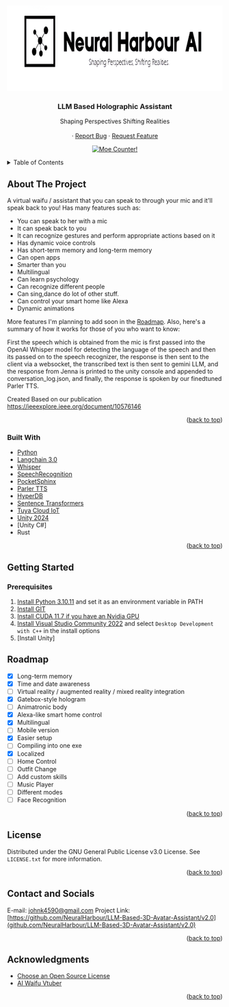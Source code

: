 <!-- PROJECT LOGO -->
<br />
<div align="center">
  <a href="https://github.com/NeuralHarbour/LLM-Based-3D-Avatar-Assistant/v2.0">
    <img src="Images/logo.png" alt="Logo" width="1500" height="200">
  </a>

  <h3 align="center">LLM Based Holographic Assistant</h3>

  <p align="center">
    Shaping Perspectives Shifting Realities
    <br />
    <br />
    ·
    <a href="https://github.com/NeuralHarbour/LLM-Based-3D-Avatar-Assistant/v2.0/issues">Report Bug</a>
    ·
    <a href="https://github.com/NeuralHarbour/LLM-Based-3D-Avatar-Assistant/v2.0/issues">Request Feature</a>
  </p>
</div>

<p align="center">
  <a href="https://count.getloli.com" target="_blank">
    <img alt="Moe Counter!" src="https://count.getloli.com/@Moe-counter.github?name=Moe-counter.github&theme=booru-lewd&padding=7&offset=7&align=top&scale=1&pixelated=0&darkmode=auto">
  </a>
</p>

<!-- TABLE OF CONTENTS -->
<details>
  <summary>Table of Contents</summary>
  <ol>
    <li>
      <a href="#about-the-project">About The Project</a>
      <ul>
        <li><a href="#built-with">Built With</a></li>
      </ul>
    </li>
    <li>
      <a href="#getting-started">Getting Started</a>
      <ul>
        <li><a href="#prerequisites">Prerequisites</a></li>
        <li><a href="#installation">Installation</a></li>
      </ul>
    </li>
    <li><a href="#roadmap">Roadmap</a></li>
    <li><a href="#license">License</a></li>
    <li><a href="#acknowledgments">Acknowledgments</a></li>
  </ol>
</details>



<!-- ABOUT THE PROJECT -->
## About The Project

A virtual waifu / assistant that you can speak to through your mic and it'll speak back to you! Has many features such as:

* You can speak to her with a mic
* It can speak back to you
* It can recognize gestures and perform appropriate actions based on it
* Has dynamic voice controls
* Has short-term memory and long-term memory
* Can open apps
* Smarter than you
* Multilingual
* Can learn psychology
* Can recognize different people
* Can sing,dance do lot of other stuff.
* Can control your smart home like Alexa
* Dynamic animations

More features I'm planning to add soon in the [Roadmap](https://github.com/NeuralHarbour/LLM-Based-3D-Avatar-Assistant/v2.0#roadmap). Also, here's a summary of how it works for those of you who want to know:

First the speech which is obtained from the mic is first passed into the OpenAI Whisper model for detecting the language of the speech and then its passed on to the speech recognizer, 
the response is then sent to the client via a websocket, the transcribed text is then sent to gemini LLM, and the response from Jenna is printed to the unity console and appended to conversation_log.json, 
and finally, the response is spoken by our finedtuned Parler TTS.

Created Based on our publication
https://ieeexplore.ieee.org/document/10576146

<p align="right">(<a href="#readme-top">back to top</a>)</p>



### Built With

* [Python](https://www.python.org)
* [Langchain 3.0](https://github.com/langchain-ai/langchain)
* [Whisper](https://openai.com/research/whisper)
* [SpeechRecognition](https://pypi.org/project/SpeechRecognition/)
* [PocketSphinx](https://pypi.org/project/pocketsphinx/)
* [Parler TTS](https://github.com/huggingface/parler-tts)
* [HyperDB](https://github.com/jdagdelen/hyperDB)
* [Sentence Transformers](https://github.com/UKPLab/sentence-transformers)
* [Tuya Cloud IoT](https://iot.tuya.com/)
* [Unity 2024](https://unity.com/)
* [Unity C#]
* Rust
<p align="right">(<a href="#readme-top">back to top</a>)</p>



<!-- GETTING STARTED -->
## Getting Started

### Prerequisites

1. [Install Python 3.10.11](https://www.python.org/downloads/release/python-31011/) and set it as an environment variable in PATH
2. [Install GIT](https://git-scm.com/downloads)
3. [Install CUDA 11.7 if you have an Nvidia GPU](https://developer.nvidia.com/cuda-11-7-0-download-archive?target_os=Windows&target_arch=x86_64&target_version=10&target_type=exe_local)
4. [Install Visual Studio Community 2022](https://visualstudio.microsoft.com/thank-you-downloading-visual-studio/?sku=Community&channel=Release&version=VS2022&source=VSLandingPage&cid=2030&passive=false) and select `Desktop Development with C++` in the install options
5. [Install Unity]

<!-- ROADMAP -->
## Roadmap

- [x] Long-term memory
- [x] Time and date awareness
- [ ] Virtual reality / augmented reality / mixed reality integration
- [x] Gatebox-style hologram
- [ ] Animatronic body
- [x] Alexa-like smart home control
- [x] Multilingual
- [ ] Mobile version
- [x] Easier setup
- [ ] Compiling into one exe
- [x] Localized
- [ ] Home Control
- [ ] Outfit Change
- [ ] Add custom skills
- [ ] Music Player
- [ ] Different modes
- [ ] Face Recognition

<p align="right">(<a href="#readme-top">back to top</a>)</p>



<!-- LICENSE -->
## License

Distributed under the GNU General Public License v3.0 License. See `LICENSE.txt` for more information.

<p align="right">(<a href="#readme-top">back to top</a>)</p>



<!-- CONTACT -->
## Contact and Socials

E-mail: johnk4590@gmail.com
Project Link: [https://github.com/NeuralHarbour/LLM-Based-3D-Avatar-Assistant/v2.0](github.com/NeuralHarbour/LLM-Based-3D-Avatar-Assistant/v2.0)

<p align="right">(<a href="#readme-top">back to top</a>)</p>



<!-- ACKNOWLEDGMENTS -->
## Acknowledgments

* [Choose an Open Source License](https://choosealicense.com)
* [AI Waifu Vtuber](https://github.com/ardha27/AI-Waifu-Vtuber)

<p align="right">(<a href="#readme-top">back to top</a>)</p>
